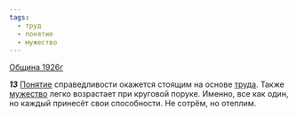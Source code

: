 ```yaml
---
tags:
  - труд
  - понятие
  - мужество
---
```


[Община 1926г](/agni/1926)

___13___
[Понятие](/tag/#понятие) справедливости окажется стоящим на основе [труда](/tag/#труд). Также [мужество](/tag/#мужество) легко возрастает при круговой поруке. Именно, все как один, но каждый принесёт свои способности. Не сотрём, но отеплим.   

